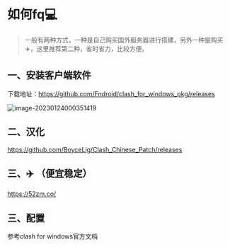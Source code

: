 # 如何fq💻

> 一般有两种方式，一种是自己购买国外服务器进行搭建，另外一种是购买✈️，这里推荐第二种，省时省力，比较方便。



## 一、安装客户端软件

下载地址：https://github.com/Fndroid/clash_for_windows_pkg/releases

![image-20230124000351419](https://cdn.jsdelivr.net/gh/dongci777/cloudimg/data/image-20230124000351419.png)



## 二、汉化

https://github.com/BoyceLig/Clash_Chinese_Patch/releases	



## 三、✈️ （便宜稳定） 

https://52zm.co/





## 三、配置

参考clash for windows官方文档